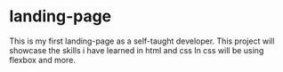 # landing-page
This is my first landing-page as a self-taught developer.
This project will showcase the skills i have learned in html and css
In css will be using flexbox and more.
